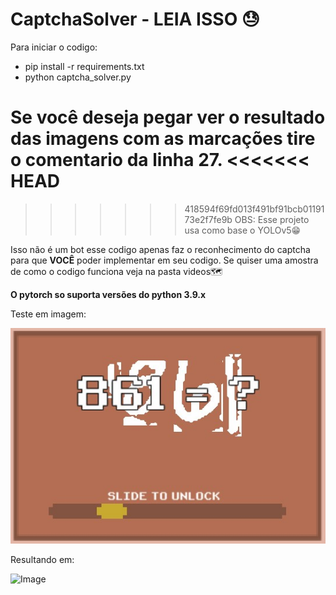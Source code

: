 # CaptchaSolver - LEIA ISSO 😓

Para iniciar o codigo:
- pip install -r requirements.txt
- python captcha_solver.py

Se você deseja pegar ver o resultado das imagens com as marcações tire o comentario da linha 27.
<<<<<<< HEAD
=======

>>>>>>> 418594f69fd013f491bf91bcb0119173e2f7fe9b
OBS: Esse projeto usa como base o YOLOv5😁

Isso não é um bot esse codigo apenas faz o reconhecimento do captcha para que **VOCÊ** poder implementar em seu codigo.
Se quiser uma amostra de como o codigo funciona veja na pasta videos🗺

**O pytorch so suporta versões do python 3.9.x**

Teste em imagem:

![Image](https://github.com/Nucito/CaptchaSolver/blob/main/image.jpeg?raw=true)

Resultando em:

![Image](https://i.ibb.co/1X9RGpH/result.jpg)
